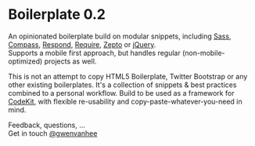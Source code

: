 Boilerplate 0.2
===============

An opinionated boilerplate build on modular snippets, including [Sass](http://sass-lang.com/), [Compass](http://compass-style.org/), [Respond](https://github.com/scottjehl/Respond), [Require](http://requirejs.org/), [Zepto](http://zeptojs.com/) or [jQuery](http://jquery.com/).  
Supports a mobile first approach, but handles regular (non-mobile-optimized) projects as well.  
  
This is not an attempt to copy HTML5 Boilerplate, Twitter Bootstrap or any other existing boilerplates. It's a collection of snippets & best practices combined to a personal workflow. Build to be used as a framework for [CodeKit](http://incident57.com/codekit/), with flexible re-usability and copy-paste-whatever-you-need in mind.  
  
Feedback, questions, ...     
Get in touch [@gwenvanhee](http://www.twitter.com/gwenvanhee)
